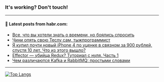 ### It's working? Don't touch!

---
<!--
#### 🛠️ Technical stack:

![C++](https://img.shields.io/badge/C++-informational?logo=c%2B%2B&style=flat&logoColor=white&color=9C033A)
![Java](https://img.shields.io/badge/Java-informational?logo=java&style=flat&logoColor=white&color=007396)
![Kotlin](https://img.shields.io/badge/Kotlin-informational?logo=Kotlin&style=flat&logoColor=white&color=0095D5)
![JS](https://img.shields.io/badge/JS-informational?logo=javaScript&style=flat&logoColor=black&color=F7Df1E) <br>
![HTML5](https://img.shields.io/badge/HTML5-informational?logo=html5&style=flat&logoColor=white&color=E34F26)
![CSS3](https://img.shields.io/badge/CSS3-informational?logo=css3&style=flat&logoColor=white&color=157286)
![Sass](https://img.shields.io/badge/Saas-informational?logo=sass&style=flat&logoColor=white&color=hotpink)
![PHP](https://img.shields.io/badge/PHP-informational?logo=php&style=flat&logoColor=white&color=777BB4) <br>
![WebPAck](https://img.shields.io/badge/WebPack-informational?logo=webPack&style=flat&logoColor=white&color=FF6F00)
![Bootstrap](https://img.shields.io/badge/Bootstrap-informational?logo=Bootstrap&style=flat&logoColor=white&color=7952B3)
![MySQL](https://img.shields.io/badge/MySQL-informational?logo=MySQL&style=flat&logoColor=white&color=00f) <br>
![NodeJS](https://img.shields.io/badge/NodeJS-informational?logo=node.js&style=flat&logoColor=white&color=43853D)
![Spring](https://img.shields.io/badge/Spring-informational?logo=Spring&style=flat&logoColor=white&color=0A9EDC)
![Angular](https://img.shields.io/badge/Vue-informational?logo=vue.js&style=flat&logoColor=white&color=red)
![Git](https://img.shields.io/badge/Git-informational?logo=git&style=flat&logoColor=white&color=darkorange)

___
-->

#### 💬 Latest posts from habr.com:

<!-- BLOG-POST-LIST:START -->
- [Все, что вы хотели знать о времени, но боялись спросить](https://habr.com/ru/post/698930/?utm_source=habrahabr&utm_medium=rss&utm_campaign=698930)
- [Чини опять свою Теслу сам, тыжпрограммист](https://habr.com/ru/post/698904/?utm_source=habrahabr&utm_medium=rss&utm_campaign=698904)
- [Я купил почти новый iPhone 4 по уценке в связном за 900 рублей, спустя 10 лет. Что из этого вышло?](https://habr.com/ru/post/698900/?utm_source=habrahabr&utm_medium=rss&utm_campaign=698900)
- [Effector — убийца Redux? Туториал с нуля. Часть 1](https://habr.com/ru/post/698880/?utm_source=habrahabr&utm_medium=rss&utm_campaign=698880)
- [Чем различаются Kafka и RabbitMQ: простыми словами](https://habr.com/ru/post/698838/?utm_source=habrahabr&utm_medium=rss&utm_campaign=698838)
<!-- BLOG-POST-LIST:END -->

---

[![Top Langs](https://github-readme-stats.vercel.app/api/top-langs/?username=zloylis&layout=compact&hide_border=true&theme=dracula)](https://github.com/zloylis)

